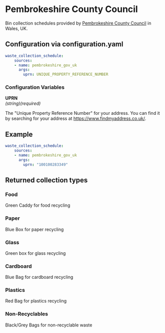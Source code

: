 # Pembrokeshire County Council

Bin collection schedules provided by [Pembrokeshire County Council](https://www.pembrokeshire.gov.uk/) in Wales, UK.

## Configuration via configuration.yaml

```yaml
waste_collection_schedule:
    sources:
    - name: pembrokeshire_gov_uk
      args:
        uprn: UNIQUE_PROPERTY_REFERENCE_NUMBER
```

### Configuration Variables

**UPRN**  
*(string)(required)*

The "Unique Property Reference Number" for your address. You can find it by searching for your address at https://www.findmyaddress.co.uk/.

## Example

```yaml
waste_collection_schedule:
    sources:
    - name: pembrokeshire_gov_uk
      args:
        uprn: "100100283349"
```

## Returned collection types

### Food

Green Caddy for food recycling

### Paper

Blue Box for paper recycling 

### Glass

Green box for glass recycling

### Cardboard

Blue Bag for cardboard recycling

### Plastics

Red Bag for plastics recycling

### Non-Recyclables

Black/Grey Bags for non-recyclable waste
